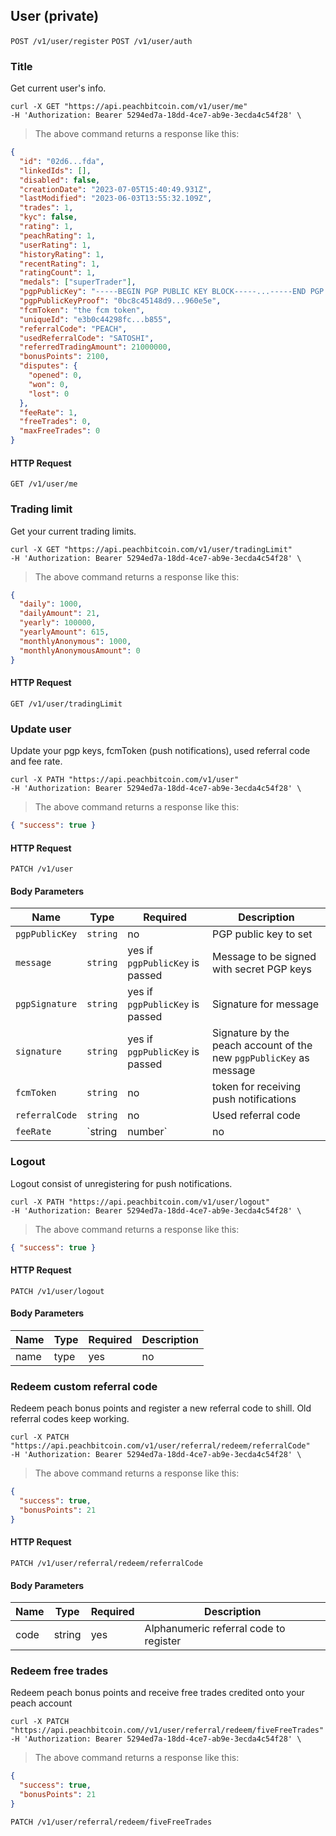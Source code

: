 ## User (private)

`POST /v1/user/register`
`POST /v1/user/auth`

### Title
Get current user's info.

```shell
curl -X GET "https://api.peachbitcoin.com/v1/user/me"
-H 'Authorization: Bearer 5294ed7a-18dd-4ce7-ab9e-3ecda4c54f28' \
```

> The above command returns a response like this:

```json
{
  "id": "02d6...fda",
  "linkedIds": [],
  "disabled": false,
  "creationDate": "2023-07-05T15:40:49.931Z",
  "lastModified": "2023-06-03T13:55:32.109Z",
  "trades": 1,
  "kyc": false,
  "rating": 1,
  "peachRating": 1,
  "userRating": 1,
  "historyRating": 1,
  "recentRating": 1,
  "ratingCount": 1,
  "medals": ["superTrader"],
  "pgpPublicKey": "-----BEGIN PGP PUBLIC KEY BLOCK-----...-----END PGP PUBLIC KEY BLOCK-----",
  "pgpPublicKeyProof": "0bc8c45148d9...960e5e",
  "fcmToken": "the fcm token",
  "uniqueId": "e3b0c44298fc...b855",
  "referralCode": "PEACH",
  "usedReferralCode": "SATOSHI",
  "referredTradingAmount": 21000000,
  "bonusPoints": 2100,
  "disputes": {
    "opened": 0,
    "won": 0,
    "lost": 0
  },
  "feeRate": 1,
  "freeTrades": 0,
  "maxFreeTrades": 0
}
```

#### HTTP Request

`GET /v1/user/me`




### Trading limit
Get your current trading limits.

```shell
curl -X GET "https://api.peachbitcoin.com/v1/user/tradingLimit"
-H 'Authorization: Bearer 5294ed7a-18dd-4ce7-ab9e-3ecda4c54f28' \
```

> The above command returns a response like this:

```json
{
  "daily": 1000,
  "dailyAmount": 21,
  "yearly": 100000,
  "yearlyAmount": 615,
  "monthlyAnonymous": 1000,
  "monthlyAnonymousAmount": 0
}
```

#### HTTP Request

`GET /v1/user/tradingLimit`

### Update user
Update your pgp keys, fcmToken (push notifications), used referral code and fee rate.

```shell
curl -X PATH "https://api.peachbitcoin.com/v1/user"
-H 'Authorization: Bearer 5294ed7a-18dd-4ce7-ab9e-3ecda4c54f28' \
```

> The above command returns a response like this:

```json
{ "success": true }
```

#### HTTP Request

`PATCH /v1/user`

#### Body Parameters

Name | Type | Required | Description
--------- | ----------- | ----------- | -----------
`pgpPublicKey` | `string` | no | PGP public key to set
`message` | `string` | yes if `pgpPublicKey` is passed | Message to be signed with secret PGP keys
`pgpSignature` | `string` | yes if `pgpPublicKey` is passed | Signature for message
`signature` | `string` | yes if `pgpPublicKey` is passed | Signature by the peach account of the new `pgpPublicKey` as message
`fcmToken` | `string` | no | token for receiving push notifications
`referralCode` | `string` | no | Used referral code
`feeRate` | `string|number` | no | Can be a fixed fee rate if passed as `number`. But also the following enums are allowed: 'fastestFee' | 'halfHourFee' | 'hourFee' | 'economyFee' | 'minimumFee'



### Logout
Logout consist of unregistering for push notifications.

```shell
curl -X PATH "https://api.peachbitcoin.com/v1/user/logout"
-H 'Authorization: Bearer 5294ed7a-18dd-4ce7-ab9e-3ecda4c54f28' \
```

> The above command returns a response like this:

```json
{ "success": true }
```

#### HTTP Request

`PATCH /v1/user/logout`

#### Body Parameters

Name | Type | Required | Description
--------- | ----------- | ----------- | -----------
name | type | yes|no | description


### Redeem custom referral code
Redeem peach bonus points and register a new referral code to shill. Old referral codes keep working.

```shell
curl -X PATCH "https://api.peachbitcoin.com/v1/user/referral/redeem/referralCode"
-H 'Authorization: Bearer 5294ed7a-18dd-4ce7-ab9e-3ecda4c54f28' \
```

> The above command returns a response like this:

```json
{
  "success": true,
  "bonusPoints": 21
}
```

#### HTTP Request

`PATCH /v1/user/referral/redeem/referralCode`

#### Body Parameters

Name | Type | Required | Description
--------- | ----------- | ----------- | -----------
code | string | yes | Alphanumeric referral code to register


### Redeem free trades
Redeem peach bonus points and receive free trades credited onto your peach account

```shell
curl -X PATCH "https://api.peachbitcoin.com//v1/user/referral/redeem/fiveFreeTrades"
-H 'Authorization: Bearer 5294ed7a-18dd-4ce7-ab9e-3ecda4c54f28' \
```

> The above command returns a response like this:

```json
{
  "success": true,
  "bonusPoints": 21
}
```

`PATCH /v1/user/referral/redeem/fiveFreeTrades`